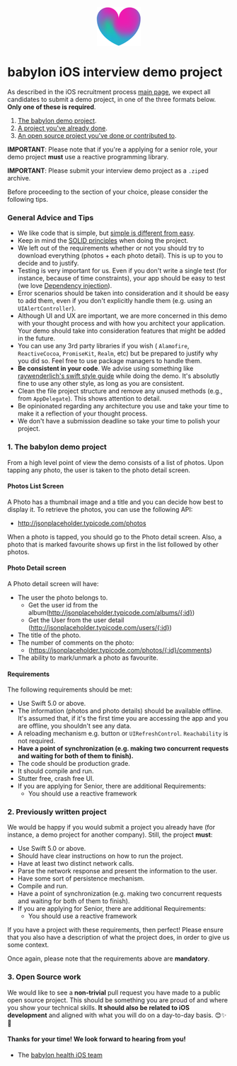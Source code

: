 
<p align="center">
<img src="../logo.png">
</p>


babylon iOS interview demo project
==================================

As described in the iOS recruitment process [main page](README.md), we expect all candidates to submit a demo project, in one of the three formats below. **Only one of these is required**.

1. [The babylon demo project](#1-the-babylon-demo-project).
2. [A project you've already done](#2-already-written-project).
3. [An open source project you've done or contributed to](#3-open-source-work).

**IMPORTANT**: Please note that if you're a applying for a senior role, your demo project **must** use a reactive programming library.

**IMPORTANT**: Please submit your interview demo project as a `.zip`ed archive.

Before proceeding to the section of your choice, please consider the following tips.

### General Advice and Tips

* We like code that is simple, but [simple is different from easy](https://www.infoq.com/presentations/Simple-Made-Easy).
* Keep in mind the [SOLID principles](https://en.wikipedia.org/wiki/SOLID_(object-oriented_design)) when doing the project.
* We left out of the requirements whether or not you should try to download everything (photos + each photo detail). This is up to you to decide and to justify.
* Testing is very important for us. Even if you don't write a single test (for instance, because of time constraints), your app should be easy to test (we love [Dependency injection](https://en.wikipedia.org/wiki/Dependency_injection)).
* Error scenarios should be taken into consideration and it should be easy to add them, even if you don't explicitly handle them (e.g. using an `UIAlertController`).
* Although UI and UX are important, we are more concerned in this demo with your thought process and with how you architect your application. Your demo should take into consideration features that might be added in the future.
* You can use any 3rd party libraries if you wish ( `Alamofire`, `ReactiveCocoa`, `PromiseKit`, `Realm`, etc) but be prepared to justify why you did so. Feel free to use package managers to handle them.
* **Be consistent in your code**. We advise using something like [raywenderlich's swift style guide](https://github.com/raywenderlich/swift-style-guide) while doing the demo. It's absolutly fine to use any other style, as long as you are consistent.
* Clean the file project structure and remove any unused methods (e.g., from `AppDelegate`). This shows attention to detail.
* Be opinionated regarding any architecture you use and take your time to make it a reflection of your thought process.
* We don't have a submission deadline so take your time to polish your project.

### 1. The babylon demo project

From a high level point of view the demo consists of a list of photos. Upon tapping any photo, the user is taken to the photo detail screen.

#### Photos List Screen

A Photo has a thumbnail image and a title and you can decide how best to display it. To retrieve the photos, you can use the following API:

* http://jsonplaceholder.typicode.com/photos

When a photo is tapped, you should go to the Photo detail screen.
Also, a photo that is marked favourite shows up first in the list followed by other photos.

#### Photo Detail screen

A Photo detail screen will have:

* The user the photo belongs to.
    * Get the user id from the album(http://jsonplaceholder.typicode.com/albums/{:id})
    * Get the User from the user detail (http://jsonplaceholder.typicode.com/users/{:id})
* The title of the photo.
* The number of comments on the photo:
    * (https://jsonplaceholder.typicode.com/photos/{:id}/comments)
* The ability to mark/unmark a photo as favourite.



#### Requirements

The following requirements should be met:

* Use Swift 5.0 or above.
* The information (photos and photo details) should be available offline. It's assumed that, if it's the first time you are accessing the app and you are offline, you shouldn't see any data.
* A reloading mechanism e.g. button or `UIRefreshControl`. `Reachability` is not required.
* **Have a point of synchronization (e.g. making two concurrent requests and waiting for both of them to finish).**
* The code should be production grade.
* It should compile and run.
* Stutter free, crash free UI.
* If you are applying for Senior, there are additional Requirements:
    * You should use a reactive framework

### 2. Previously written project

We would be happy if you would submit a project you already have (for instance, a demo project for another company). Still, the project **must**:

* Use Swift 5.0 or above.
* Should have clear instructions on how to run the project.
* Have at least two distinct network calls.
* Parse the network response and present the information to the user.
* Have some sort of persistence mechanism.
* Compile and run.
* Have a point of synchronization (e.g. making two concurrent requests and waiting for both of them to finish).
* If you are applying for Senior, there are additional Requirements:
    * You should use a reactive framework

If you have a project with these requirements, then perfect! Please ensure that you also have a description of what the project does, in order to give us some context.

Once again, please note that the requirements above are **mandatory**.

### 3. Open Source work

We would like to see a **non-trivial** pull request you have made to a public open source project. This should be something you are proud of and where you show your technical skills. **It should also be related to iOS development** and aligned with what you will do on a day-to-day basis. 😊✨🌳

#### Thanks for your time! We look forward to hearing from you!
- The [babylon health iOS team](http://github.com/babylonhealth)
